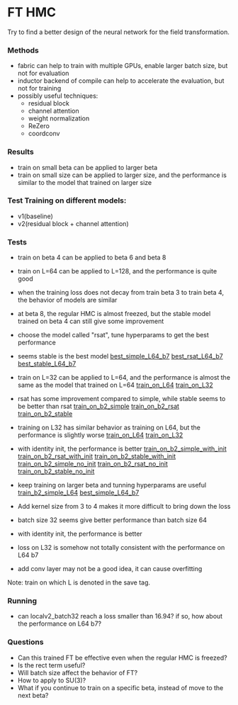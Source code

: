 # FT HMC

Try to find a better design of the neural network for the field transformation.

### Methods

- fabric can help to train with multiple GPUs, enable larger batch size, but not for evaluation
- inductor backend of compile can help to accelerate the evaluation, but not for training
- possibly useful techniques:
    - residual block
    - channel attention
    - weight normalization
    - ReZero
    - coordconv

### Results
- train on small beta can be applied to larger beta
- train on small size can be applied to larger size, and the performance is similar to the model that trained on larger size


### Test Training on different models:
- v1(baseline)
- v2(residual block + channel attention)



### Tests 
- train on beta 4 can be applied to beta 6 and beta 8
- train on L=64 can be applied to L=128, and the performance is quite good
- when the training loss does not decay from train beta 3 to train beta 4, the behavior of models are similar
- at beta 8, the regular HMC is almost freezed, but the stable model trained on beta 4 can still give some improvement
- choose the model called "rsat", tune hyperparams to get the best performance

- seems stable is the best model
[best_simple_L64_b7](evaluation/plots/comparison_fthmc_L64_beta7.0_train_beta4.0_ftstep0.05_simple_tuned_best.pdf)
[best_rsat_L64_b7](evaluation/plots/comparison_fthmc_L64_beta7.0_train_beta4.0_ftstep0.05_rsat_tuned_best.pdf)
[best_stable_L64_b7](evaluation/plots/comparison_fthmc_L64_beta7.0_train_beta2.0_ftstep0.05_stable_L32_tuned_no_init.pdf)

- train on L=32 can be applied to L=64, and the performance is almost the same as the model that trained on L=64
[train_on_L64](evaluation/plots/comparison_fthmc_L64_beta6.0_train_beta4.0_ftstep0.05_stable.pdf)
[train_on_L32](evaluation_test/plots/comparison_fthmc_L64_beta6.0_train_beta4.0_ftstep0.05_rsat_L32_lr0.001_wd0.0001_init0.001.pdf)

- rsat has some improvement compared to simple, while stable seems to be better than rsat
[train_on_b2_simple](ft_train_tune/plots/cnn_loss_L32_train_beta2.0_simple_L32_tuned_no_init.pdf)
[train_on_b2_rsat](ft_train_tune/plots/cnn_loss_L32_train_beta2.0_rsat_L32_tuned_no_init.pdf)
[train_on_b2_stable](ft_train_tune/plots/cnn_loss_L32_train_beta2.0_stable_L32_tuned_no_init.pdf)

- training on L32 has similar behavior as training on L64, but the performance is slightly worse
[train_on_L64](ft_train/plots/cnn_loss_L64_train_beta2.0_rsat_L64_tuned.pdf)
[train_on_L32](ft_train/plots/cnn_loss_L32_train_beta2.0_rsat_L32_tuned_base.pdf)

- with identity init, the performance is better
[train_on_b2_simple_with_init](ft_train_tune/plots/cnn_loss_L32_train_beta2.0_simple_L32_tuned_with_init.pdf)
[train_on_b2_rsat_with_init](ft_train_tune/plots/cnn_loss_L32_train_beta2.0_rsat_L32_tuned_with_init.pdf)
[train_on_b2_stable_with_init](ft_train_tune/plots/cnn_loss_L32_train_beta2.0_stable_L32_tuned_with_init.pdf)
[train_on_b2_simple_no_init](ft_train_tune/plots/cnn_loss_L32_train_beta2.0_simple_L32_tuned_no_init.pdf)
[train_on_b2_rsat_no_init](ft_train_tune/plots/cnn_loss_L32_train_beta2.0_rsat_L32_tuned_no_init.pdf)
[train_on_b2_stable_no_init](ft_train_tune/plots/cnn_loss_L32_train_beta2.0_stable_L32_tuned_no_init.pdf)

- keep training on larger beta and tunning hyperparams are useful
[train_b2_simple_L64](evaluation/plots/comparison_fthmc_L64_beta7.0_train_beta2.0_ftstep0.05_simple_L32_tuned_no_init.pdf)
[best_simple_L64_b7](evaluation/plots/comparison_fthmc_L64_beta7.0_train_beta4.0_ftstep0.05_simple_tuned_best.pdf)

- Add kernel size from 3 to 4 makes it more difficult to bring down the loss

- batch size 32 seems give better performance than batch size 64

- with identity init, the performance is better

- loss on L32 is somehow not totally consistent with the performance on L64 b7

- add conv layer may not be a good idea, it can cause overfitting

Note: train on which L is denoted in the save tag.


### Running
- can localv2_batch32 reach a loss smaller than 16.94? if so, how about the performance on L64 b7?

### Questions
- Can this trained FT be effective even when the regular HMC is freezed?
- Is the rect term useful?
- Will batch size affect the behavior of FT?
- How to apply to SU(3)?
- What if you continue to train on a specific beta, instead of move to the next beta?